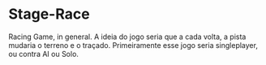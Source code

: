 # Stage-Race
Racing Game, in general.
A ideia do jogo seria que a cada volta, a pista mudaria o terreno e o traçado.
Primeiramente esse jogo seria singleplayer, ou contra AI ou Solo.
